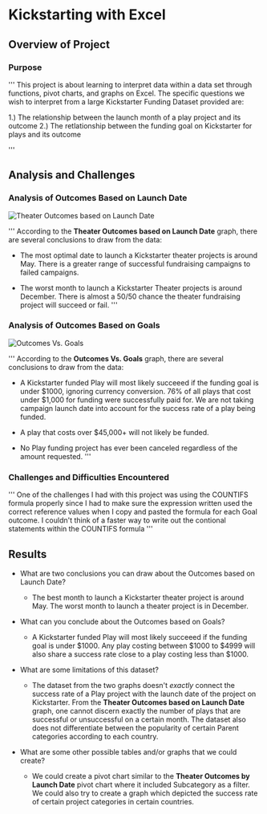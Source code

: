 # Kickstarting with Excel

## Overview of Project

### Purpose
'''
This project is about learning to interpret data within a data set through functions, pivot charts, and graphs on Excel. The specific questions we wish to interpret from a large Kickstarter Funding Dataset provided are:

1.) The relationship between the launch month of a play project and its outcome
2.) The retlationship between the funding goal on Kickstarter for plays and its outcome

'''

## Analysis and Challenges

### Analysis of Outcomes Based on Launch Date

![Theater Outcomes based on Launch Date](https://myoctocat.com/assets/images/base-octocat.svg)

'''
According to the **Theater Outcomes based on Launch Date** graph, there are several conclusions to draw from the data:
  - The most optimal date to launch a Kickstarter theater projects is around May. There is a greater range of successful fundraising campaigns to failed campaigns.

  - The worst month to launch a Kickstarter Theater projects is around December. There is almost a 50/50 chance the theater fundraising project will succeed or fail.
'''

### Analysis of Outcomes Based on Goals

![Outcomes Vs. Goals](https://myoctocat.com/assets/images/base-octocat.svg)

'''
According to the **Outcomes Vs. Goals** graph, there are several conclusions to draw from the data:
  - A Kickstarter funded Play will most likely succeeed if the funding goal is under $1000, ignoring currency conversion. 76% of all plays that cost under $1,000 for funding were successfully paid for. We are not taking campaign launch date into account for the success rate of a play being funded.

  - A play that costs over $45,000+ will not likely be funded.

  - No Play funding project has ever been canceled regardless of the amount requested.
'''

### Challenges and Difficulties Encountered
'''
One of the challenges I had with this project was using the COUNTIFS formula properly since I had to make sure the expression written used the correct reference values when I copy and pasted the formula for each Goal outcome. I couldn't think of a faster way to write out the contional statements within the COUNTIFS formula
'''

## Results

- What are two conclusions you can draw about the Outcomes based on Launch Date?
  - The best month to launch a Kickstarter theater project is around May. The worst month to launch a theater project is in December.

- What can you conclude about the Outcomes based on Goals?
  - A Kickstarter funded Play will most likely succeeed if the funding goal is under $1000. Any play costing between $1000 to $4999 will also share a success rate close to a play costing less than $1000.

- What are some limitations of this dataset?
  - The dataset from the two graphs doesn't *exactly* connect the success rate of a Play project with the launch date of the project on Kickstarter. From the **Theater Outcomes based on Launch Date** graph, one cannot discern exactly the number of plays that are successful or unsuccessful on a certain month. The dataset also does not differentiate between the popularity of certain Parent categories according to each country.

- What are some other possible tables and/or graphs that we could create?
  - We could create a pivot chart similar to the **Theater Outcomes by Launch Date** pivot chart where it included Subcategory as a filter. We could also try to create a graph which depicted the success rate of certain project categories in certain countries.